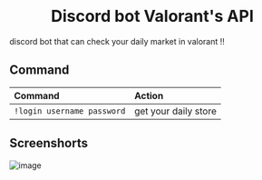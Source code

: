 <h1 align="center">
  <br>
  <a href="https://github.com/thunyoubun/Bot-discord-Valorant-s-API"></a>
  <br>
  Discord bot Valorant's API
  <br>
</h1>


discord bot that can check your daily market in valorant !!
## Command

| Command                       | Action                                                                                                     |
| :---------------------------- | :--------------------------------------------------------------------------------------------------------- |
| `!login username password`  | get your daily store |

## Screenshorts

![image](https://user-images.githubusercontent.com/76035505/209014688-897c7c1a-8622-4efc-adde-ea46c0599b82.png)
